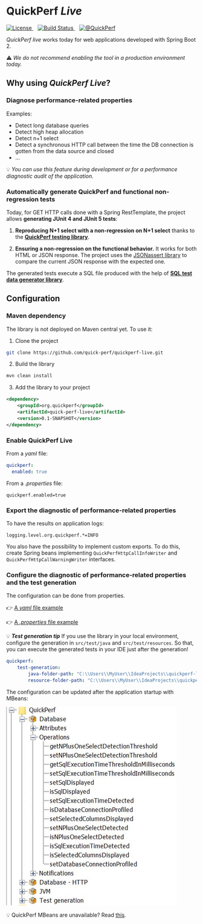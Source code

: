 # QuickPerf _Live_
<p>
    <a href="https://github.com/quick-perf/quickperf-live/blob/master/LICENSE.txt">
        <img src="https://img.shields.io/badge/license-Apache2-blue.svg"
             alt = "License">
    </a>
    &nbsp;&nbsp;
    <a href="https://github.com/quick-perf/quickperf-live/actions?query=workflow%3ACI">
    <img src="https://img.shields.io/github/workflow/status/quick-perf/quickperf-live/CI"
         alt = "Build Status">
    </a>
    &nbsp;&nbsp;
   <a href="https://twitter.com/quickperf">       
        <img alt="@QuickPerf" src="https://img.shields.io/twitter/url?label=Twitter&style=social&url=https%3A%2F%2Ftwitter.com%2Fquickperf">
   </a>
</p>

_QuickPerf live_ works today for web applications developed with Spring Boot 2.

⚠ _We do not recommend enabling the tool in a production environment today._

## Why using _QuickPerf Live_?
### Diagnose performance-related properties
Examples: 
* Detect long database queries 
* Detect high heap allocation
* Detect n+1 select 
* Detect a synchronous HTTP call between the time the DB connection is gotten from the data source and closed
* ...

:bulb: *You can use this feature during development or for a performance diagnostic audit of the application.*

###  Automatically generate QuickPerf and functional non-regression tests

Today, for GET HTTP calls done with a Spring RestTemplate, the project allows **generating JUnit 4 and JUnit 5 tests**:
1) **Reproducing N+1 select with a non-regression on N+1 select** thanks to the [**QuickPerf testing library**](https://github.com/quick-perf/quickperf).

2) **Ensuring a non-regression on the functional behavior.**
It works for both  HTML or JSON response. The project uses the [JSONassert library](https://github.com/skyscreamer/JSONassert) to compare the current JSON response with the expected one.

The generated tests execute a SQL file produced with the help of [**SQL test data generator library**](https://github.com/quick-perf/sql-test-data-generator#sql-test-data-generator). 

## Configuration
### Maven dependency
The library is not deployed on Maven central yet.
To use it:
1) Clone the project
```bash
git clone https://github.com/quick-perf/quickperf-live.git
```
2) Build the library
```bash
mvn clean install
```
3) Add the library to your project
```xml
<dependency>
    <groupId>org.quickperf</groupId>
    <artifactId>quick-perf-live</artifactId>
    <version>0.1-SNAPSHOT</version>
</dependency>
```

### Enable QuickPerf Live

From a _yaml_ file:

```yaml
quickperf:
  enabled: true
```

From a _.properties_ file:

```properties
quickperf.enabled=true
```

### Export the diagnostic of performance-related properties
To have the results on application logs:
```properties
logging.level.org.quickperf.*=INFO
```
You also have the possibility to implement custom exports.
To do this, create Spring beans implementing ```QuickPerfHttpCallInfoWriter``` and ```QuickPerfHttpCallWarningWriter``` interfaces.

### Configure the diagnostic of performance-related properties and the test generation
The configuration can be done from properties.

:point_right: [A _yaml_ file example](./spring-boot-2/src/test/resources/quickperf-properties-test.yml)

:point_right: [A _.properties_ file example](./spring-boot-2/src/test/resources/quickperf-properties-test.properties)

💡 ***Test generation tip*** If you use the library in your local environment, configure the generation in ```src/test/java``` and ```src/test/resources```. So that, you can execute the generated tests in your IDE just after the generation!
```yaml
quickperf:
    test-generation:
        java-folder-path: "C:\\Users\\MyUser\\IdeaProjects\\quickperf-live-demo\\src\\test\\java"
        resource-folder-path: "C:\\Users\\MyUser\\IdeaProjects\\quickperf-live-demo\\src\\test\\resources"
```
The configuration can be updated after the application startup with MBeans:

![](./doc/MBeans.JPG)

💡 QuickPerf MBeans are unavailable? Read [this](./doc/faq.md).
